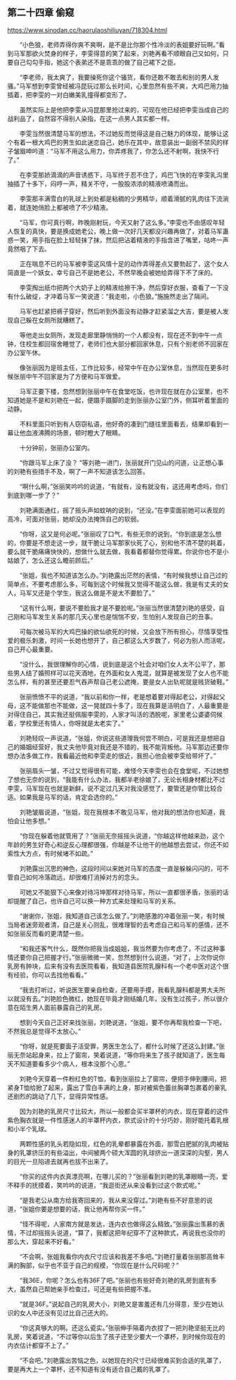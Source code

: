 ## 第二十四章 偷窥

https://www.sinodan.cc/haorulaoshiliuyan/718304.html

　　“小色狼，老师弄得你爽不爽啊，是不是比你那个性冷淡的表姐要好玩啊。”看到马军那欲火焚身的样子，李雯得意的笑了起来，刘艳再看不顺眼自己又如何，只要自己勾勾手指，她这个表弟还不是乖乖的做了自己裙下之臣。

　　“李老师，我太爽了，我要操死你这个骚货，看你还敢不敢去和别的男人发骚。”马军想到李雯曾经被冯昆玩过那么长时间，心里忽然有些不爽，大鸡巴用力抽插着，把李雯的一对白嫩美乳撞得都变形了。

　　虽然实际上是他把李雯从冯昆那里抢过来的，可现在他已经把李雯当成自己的战利品了，自然容不得别人染指，在这一点男人其实都一样。

　　李雯当然很清楚马军的想法，不过她反而觉得这是自己魅力的体现，能够让这个有着一根大鸡巴的男生如此迷恋自己，她乐在其中，故意装出一副弱不禁风的样子皱眉呻吟道：“马军不用这么用力，你弄疼我了，你怎么还不射啊，我快不行了。”

　　在李雯那娇滴滴的声音诱惑下，马军终于忍不住了，鸡巴飞快的在李雯乳沟里抽插了十多下，闷哼一声，精关不守，一股股浓浓的精液喷涌而出。

　　李雯那丰满雪白的乳球上到处都是粘稠的少男精华，顺着滑腻的乳肉往下流淌着，就连她俏脸上都被喷了不少精液。

　　“马军，你可真行啊，昨晚刚射玩，今天又射了这么多。”李雯也不由感叹年轻人恢复的真快，要是换成她老公，晚上做一次好几天都没兴趣再做了，对着马军蛊惑一笑，用手指在脸上轻轻抹了抹，然后把沾着精液的手指含进了嘴里，咕咚一声竟然咽了下去。

　　正在喘息不已的马军被李雯这风情十足的动作弄得差点又要勃起了，这个女人简直是一个妖女，幸亏自己不是她老公，不然早晚会被她给弄得下不了床的。

　　李雯掏出纸巾把两个大奶子上的精液给擦干净，然后穿好衣服，查看了一下没有什么破绽，才冲着马军一笑说道：“我走啦，小色狼。”施施然走出了隔间。

　　马军也赶紧把裤子穿好，然后听到外面没有动静才赶紧溜之大吉，要是被人发现自己躲在女厕所就糟糕了。

　　等他走出女厕所，发现走廊里静悄悄的一个人都没有，现在还不到中午一点钟，住校生都回宿舍睡觉了，老师们也大部分都回家休息，只有个别老师不回家在办公室午休。

　　像张丽因为是班主任，工作比较多，经常中午在办公室休息，当然现在更多时候张丽中午不回家是为了方便和马军做爱。

　　马军正要下楼，忽然想到张丽中午在食堂吃饭，也许现在就在办公室里，也不知道她是不是和刘艳在一起，便蹑手蹑脚的走到张丽办公室门外，侧耳听着里面的动静。

　　不料里面只听到有人窃窃私语，他好奇的凑到门缝往里面看去，结果却看到一幕让他血液沸腾的场景，顿时瞪大了眼睛。

　　十分钟前，张丽办公室内。

　　“你跟马军上床了没？ ”等刘艳一进门，张丽就开门见山的问道，让正想心事的刘艳有些措手不及，啊了一声不知道该怎么回答。

　　“啊什么啊，”张丽笑吟吟的说道，“有就有，没有就没有，这还用考虑吗，你们到底到哪一步了？”

　　刘艳满面通红，摇了摇头声如蚊呐的说到，“还没。”在李雯面前她可以表现的高冷，可面对张丽，她却没办法掩饰自己的软弱。

　　“你呀，这又是何必呢。”张丽叹了口气，有些无奈的说到，“你到底是怎么想的，你要是不想走这一步，就干脆让马军那家伙死了心，别和他不清不楚的耗着，要么就干脆痛痛快快的，想做什么就去做，我看着都替你觉得累。你说你也不是小姑娘了，怎么还这么瞻前顾后。”

　　“张姐，我也不知道该怎么办。”刘艳露出茫然的表情，“有时候我想让自己过的简单点，不要考虑那么多，可每到这个时候我又觉得不能这么做，我是有丈夫的女人，马军又还是个学生，我这么做是不是太不要脸了。”

　　“这有什么啊，要说不要脸我才是不要脸呢。”张丽当然很清楚刘艳的感受，自己刚和马军发生关系的那几天心里也是惴惴不安，生怕别人发现自己的丑事。

　　可每次被马军的大鸡巴操的欲仙欲死的时候，又会放下所有担心，尽情享受性爱的极乐刺激，时间一长她也想开了，自己都这么大岁数了，何必为别人而活呢，自己开心最重要。

　　“没什么，我很理解你的心情，说到底是这个社会对咱们女人太不公平了，那些男人结了婚照样可以花天酒地，在外面和女人鬼混，就算是被发现了女人也不能怎么样，有的甚至还要忍气吞声帮自己老公遮掩，要是女人出轨呢就是贱货破鞋。”

　　张丽愤愤不平的说道，“我以前和你一样，老是想着要对得起老公，对得起父母，这不能做那也不能做，这一晃就四十多了，现在我算是活明白了，人最重要是对得住自己，其实我还挺佩服李雯的，人家才叫活的洒脱呢，家里老公婆婆伺候着，学校里还有情人，你呀就是太老实了。”

　　刘艳轻叹一声说道，“张姐，你说这些道理我何尝不明白，可是我还是想把自己的婚姻经营好，我丈夫他毕竟对我还是不错的，我不能背叛他。马军那边还要你想办法多做工作，我看最近他和李雯走的很近，我担心他会被李雯给带坏了。”

　　张丽眉头一皱，不过又觉得很有可能，难怪今天李雯也会在食堂呢，不过她想了想也无奈的说到，“我能有什么办法，我都半老徐娘了，无论长相身材都比不过李雯，马军现在也就是新鲜，说不定过几天对我没感觉了，要管还是你管比较合适。如果我是马军的话，肯定会选你的。”

　　刘艳皱眉说道，“张姐，现在我根本不敢见马军，他对我的想法你也知道，我怕会让他多想。”

　　“你现在躲着他就管用了？”张丽无奈摇摇头说道，“你越这样他越来劲，这个年龄的男生好奇心和逆反心理都很强，你越是不让他干的他越想去尝试，你还不如索性大方点，有时候堵不如疏。”

　　刘艳露出沉思的神色，这段时间以来她对马军的态度一直是躲躲闪闪的，可不管自己如何冷落疏远，却很难打消掉对方的念头。

　　可她又不能狠下心来像对待冯坤那样对待马军，所以一直都很矛盾，张丽的话却提醒了自己，也许自己可以换一种方式来处理和马军的关系。

　　“谢谢你，张姐，我知道自己该怎么做了。”刘艳感激的冲着张丽一笑，有时候当局者迷旁观者清，自己是关心则乱，很难理智的去考虑自己和马军的感情，还不如张丽反而看的更清楚一些。

　　“和我还客气什么，既然你把我当成姐姐，我当然要为你考虑了，不过这种事情还要你自己把握才行。”张丽微微一笑，忽然想到什么说道，“对了，上次你说你乳房有肿块，后来有没有去医院看看，我知道县医院乳腺科有一个老中医对这个很有经验，你可以去找他看看。”

　　“我去打听过，听说医生要亲自检查，还要用手摸，我看乳腺科都是男大夫所以就没有去。”刘艳脸色微红，她现在毕竟才刚结婚几年，没有生过孩子，所以很介意在陌生男人面前暴露自己的乳房。

　　想到今天自己正好来找张丽，刘艳说道，“张姐，要不你再帮我检查一下吧，不然我总是觉得不太放心。”

　　“你呀，就是死要面子活受罪，男医生怎么了，都什么时候了还这么封建。”张丽无奈站起身来，拉上了窗帘，笑着说道，“等你将来生了孩子就知道了，医生每天不知道要看多少个病人，根本没那个心思。”

　　刘艳今天穿着一件粉红色的T恤，看到张丽拉上了窗帘，便把手伸到腰间，把紧身T恤给掀了起来，露出了雪白丰满的上身，那对被紫色蕾丝胸罩包裹着的豪乳还剧烈的跳动了几下，显得异常性感。

　　因为刘艳的乳房尺寸比较大，所以一般都会买半罩杯的内衣，现在穿着的这件紫色胸衣就是一件性感迷人的半罩杯内衣，款式设计的十分巧妙，刚好能托着乳根和小半个乳球。

　　两颗性感的乳头若隐如现，红色的乳晕都暴露在外面，那雪白肥腻的乳肉被贴身的乳罩挤压的有些溢出，中间被两个硕大浑圆的乳球挤出一道深深的沟壑，男人的目光一旦陷进去就再也拔不出来了。

　　“你买的这件内衣真漂亮啊，在哪儿买的？”张丽看到刘艳的乳罩眼睛一亮，爱不释手的抚摸着，笑吟吟的说道，“我逛街还从来没看到过这个款式呢。”

　　“是我老公从南方给我寄回来的，我从来没穿过。”刘艳有些不好意思的说道，“张姐你要是想要的话，我让他再帮你买一件。”

　　“怪不得呢，人家南方就是发达，连内衣也做得这么精致。”张丽露出羡慕的表情，不过却摇摇头说道，“算了，我都这把年纪穿不了这种款式，再说我也没你的那么大，穿起来不好看。”

　　“不会啊，张姐我看你内衣尺寸应该和我差不多吧。”刘艳打量着张丽那高耸丰满的胸部，似乎也不亚于自己的规模，“你现在是什么尺码呢？”

　　“我36E，你呢？怎么也有36F了吧。”张丽也有些好奇刘艳的乳房到底有多大，虽然自己帮她亲手检查过，可还是有些把握不准。

　　“就是36F。”说起自己的乳房大小，刘艳又是害羞还有几分得意，至少在她认识的女人中还没有见过比自己还大的。

　　“你这真够大的啊。还这么瓷实。”张丽伸手隔着内衣捏了一把刘艳坚挺无比的乳房，笑着说道，“不过等你以后生了孩子还至少要大一个罩杯，到时候你现在的内衣估计都穿不上了。”

　　“不会吧。”刘艳露出苦恼之色，以她现在的尺寸已经很难买到合适的乳罩了，要是再大上一个罩杯，还不知道有没有适合自己戴的乳罩了。

